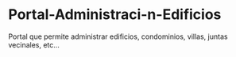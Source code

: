Portal-Administraci-n-Edificios
===============================

Portal que permite administrar edificios, condominios, villas, juntas vecinales, etc...